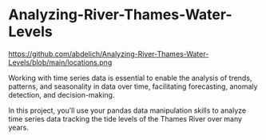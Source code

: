# Analyzing-River-Thames-Water-Levels

https://github.com/abdelich/Analyzing-River-Thames-Water-Levels/blob/main/locations.png

Working with time series data is essential to enable the analysis of trends, patterns, and seasonality in data over time, facilitating forecasting, anomaly detection, and decision-making.


In this project, you’ll use your pandas data manipulation skills to analyze time series data tracking the tide levels of the Thames River over many years.
